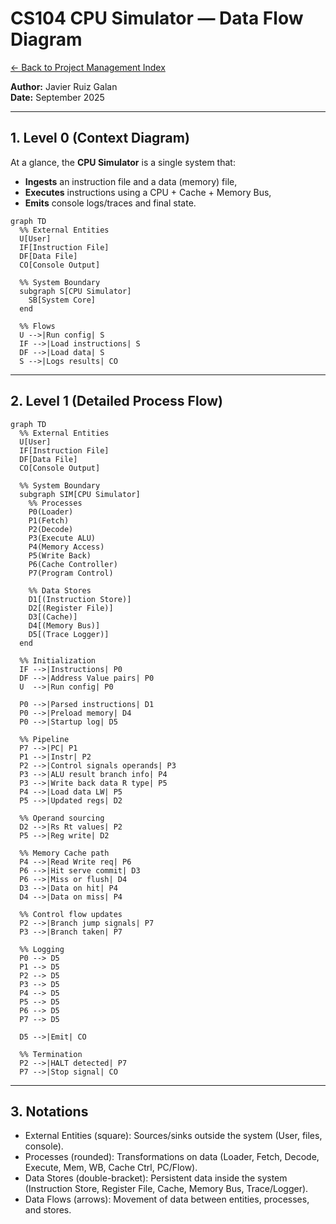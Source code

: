 # CS104 CPU Simulator — Data Flow Diagram

[← Back to Project Management Index](../../README.md)

**Author:** Javier Ruiz Galan  
**Date:** September 2025  

---

## 1. Level 0 (Context Diagram)
At a glance, the **CPU Simulator** is a single system that:
- **Ingests** an instruction file and a data (memory) file,
- **Executes** instructions using a CPU + Cache + Memory Bus,
- **Emits** console logs/traces and final state.

```mermaid
graph TD
  %% External Entities
  U[User]
  IF[Instruction File]
  DF[Data File]
  CO[Console Output]

  %% System Boundary
  subgraph S[CPU Simulator]
    SB[System Core]
  end

  %% Flows
  U -->|Run config| S
  IF -->|Load instructions| S
  DF -->|Load data| S
  S -->|Logs results| CO
```

---

## 2. Level 1 (Detailed Process Flow)

```mermaid
graph TD
  %% External Entities
  U[User]
  IF[Instruction File]
  DF[Data File]
  CO[Console Output]

  %% System Boundary
  subgraph SIM[CPU Simulator]
    %% Processes
    P0(Loader)
    P1(Fetch)
    P2(Decode)
    P3(Execute ALU)
    P4(Memory Access)
    P5(Write Back)
    P6(Cache Controller)
    P7(Program Control)

    %% Data Stores
    D1[(Instruction Store)]
    D2[(Register File)]
    D3[(Cache)]
    D4[(Memory Bus)]
    D5[(Trace Logger)]
  end

  %% Initialization
  IF -->|Instructions| P0
  DF -->|Address Value pairs| P0
  U  -->|Run config| P0

  P0 -->|Parsed instructions| D1
  P0 -->|Preload memory| D4
  P0 -->|Startup log| D5

  %% Pipeline
  P7 -->|PC| P1
  P1 -->|Instr| P2
  P2 -->|Control signals operands| P3
  P3 -->|ALU result branch info| P4
  P3 -->|Write back data R type| P5
  P4 -->|Load data LW| P5
  P5 -->|Updated regs| D2

  %% Operand sourcing
  D2 -->|Rs Rt values| P2
  P5 -->|Reg write| D2

  %% Memory Cache path
  P4 -->|Read Write req| P6
  P6 -->|Hit serve commit| D3
  P6 -->|Miss or flush| D4
  D3 -->|Data on hit| P4
  D4 -->|Data on miss| P4

  %% Control flow updates
  P2 -->|Branch jump signals| P7
  P3 -->|Branch taken| P7

  %% Logging
  P0 --> D5
  P1 --> D5
  P2 --> D5
  P3 --> D5
  P4 --> D5
  P5 --> D5
  P6 --> D5
  P7 --> D5

  D5 -->|Emit| CO

  %% Termination
  P2 -->|HALT detected| P7
  P7 -->|Stop signal| CO
```

---

## 3. Notations
- External Entities (square): Sources/sinks outside the system (User, files, console).
- Processes (rounded): Transformations on data (Loader, Fetch, Decode, Execute, Mem, WB, Cache Ctrl, PC/Flow).
- Data Stores (double-bracket): Persistent data inside the system (Instruction Store, Register File, Cache, Memory Bus, Trace/Logger).
- Data Flows (arrows): Movement of data between entities, processes, and stores.





